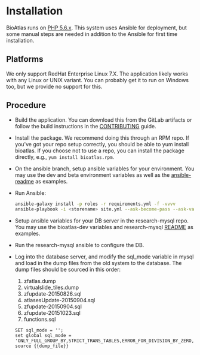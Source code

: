 # Installation

BioAtlas runs on [PHP 5.6.x][php]. This system uses Ansible for deployment, but
some manual steps are needed in addition to the Ansible for first time
installation.

## Platforms

We only support RedHat Enterprise Linux 7.X. The application likely works with
any Linux or UNIX variant. You can probably get it to run on Windows too, but
we provide no support for this.

## Procedure

-   Build the application. You can download this from the GitLab artifacts or
    follow the build instructions in the [CONTRIBUTING][contributing] guide.

-   Install the package. We recommend doing this through an RPM repo. If you've
    got your repo setup correctly, you should be able to yum install bioatlas.
    If you choose not to use a repo, you can install the package directly,
    e.g., `yum install bioatlas.rpm`.

-   On the ansible branch, setup ansible variables for your environment. You
    may use the dev and beta environment variables as well as the
    [ansible-readme] as examples.

-   Run Ansible:
    ```bash
    ansible-galaxy install -p roles -r requirements.yml -f -vvvv
    ansible-playbook -i <storename> site.yml --ask-become-pass --ask-vault-pass --ask-pass
    ```

-   Setup ansible variables for your DB server in the research-mysql repo. You
    may use the bioatlas-dev variables and research-mysql [README][research-mysql] as
    examples.

-   Run the research-mysql ansible to configure the DB.

-   Log into the database server, and modify the sql_mode variable in mysql and
    load in the dump files from the old system to the database.
    The dump files should be sourced in this order: 
    1. zfatlas.dump
    2. virtualslide_tiles.dump
    3. zfupdate-20150826.sql
    4. atlasesUpdate-20150904.sql
    5. zfupdate-20150904.sql
    6. zfupdate-20151023.sql
    7. functions.sql
    ```mysql
    SET sql_mode = '';
    set global sql_mode = 'ONLY_FULL_GROUP_BY,STRICT_TRANS_TABLES,ERROR_FOR_DIVISION_BY_ZERO,NO_ENGINE_SUBSTITUTION';
    source {{dump_file}}
    ```

[ansible branch]: https://toolchest.med.psu.edu/research-informatics/bioatlas/tree/ansible/host_vars
[contributing]: CONTRIBUTING.md#build-process
[php]: <https://www.php.net/releases/>
[research-mysql]: https://toolchest.med.psu.edu/research-informatics/research-mysql/tree/master/roles/research-mysql/README.md
[ansible-readme]: https://toolchest.med.psu.edu/research-informatics/bioatlas/tree/ansible/README.md
